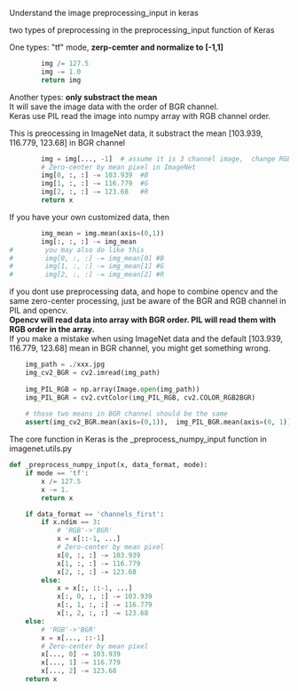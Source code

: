 Understand the image preprocessing_input in keras

two types of preprocessing in  the preprocessing_input function of Keras

One types: "tf" mode, **zerp-cemter and normalize to  [-1,1]**<br>
```python
        img /= 127.5
        img -= 1.0
        return img
```

Another types: **only substract the mean**<br>
It will save the image data with the order of BGR channel.<br>
Keras use PIL read the image into numpy array with RGB channel order.

This is preocessing in ImageNet data, it substract the mean [103.939, 116.779, 123.68]  in BGR channel  
```python
        img = img[..., -1]  # assume it is 3 channel image,  change RGB->BGR
        # Zero-center by mean pixel in ImageNet
        img[0, :, :] -= 103.939  #B
        img[1, :, :] -= 116.779  #G
        img[2, :, :] -= 123.68   #R
        return x
```

If you have your own customized data, then <br>
```python               
        img_mean = img.mean(axis=(0,1))
        img[:, :, :] -= img_mean 
#        you may also do like this        
#        img[0, :, :] -= img_mean[0] #B
#        img[1, :, :] -= img_mean[1] #G
#        img[2, :, :] -= img_mean[2] #R
```


if you dont use preprocessing data, and hope to combine opencv and the same zero-center processing, just be aware of the BGR and RGB channel in PIL and opencv. <br>
**Opencv will read data into array with BGR order.  PIL will read them with RGB order in the array.**<br>
If you make a mistake when using ImageNet data and the default [103.939, 116.779, 123.68] mean in BGR channel, you might get something wrong. 
```python
    img_path = ./xxx.jpg
    img_cv2_BGR = cv2.imread(img_path)
    
    img_PIL_RGB = np.array(Image.open(img_path))
    img_PIL_BGR = cv2.cvtColor(img_PIL_RGB, cv2.COLOR_RGB2BGR)
    
    # those two means in BGR channel should be the same
    assert(img_cv2_BGR.mean(axis=(0,1)),  img_PIL_BGR.mean(axis=(0, 1)))
```    

The core function in Keras is the _preprocess_numpy_input function in imagenet.utils.py<br>
```python
def _preprocess_numpy_input(x, data_format, mode):
    if mode == 'tf':
        x /= 127.5
        x -= 1.
        return x

    if data_format == 'channels_first':
        if x.ndim == 3:
            # 'RGB'->'BGR'
            x = x[::-1, ...]
            # Zero-center by mean pixel
            x[0, :, :] -= 103.939
            x[1, :, :] -= 116.779
            x[2, :, :] -= 123.68
        else:
            x = x[:, ::-1, ...]
            x[:, 0, :, :] -= 103.939
            x[:, 1, :, :] -= 116.779
            x[:, 2, :, :] -= 123.68
    else:
        # 'RGB'->'BGR'
        x = x[..., ::-1]
        # Zero-center by mean pixel
        x[..., 0] -= 103.939
        x[..., 1] -= 116.779
        x[..., 2] -= 123.68
    return x


```




        
        
 
